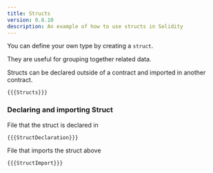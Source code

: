 ```yaml
---
title: Structs
version: 0.8.10
description: An example of how to use structs in Solidity
---
```


You can define your own type by creating a `struct`.

They are useful for grouping together related data.

Structs can be declared outside of a contract and imported in another contract.

```solidity
{{{Structs}}}
```

### Declaring and importing Struct

File that the struct is declared in

```solidity
{{{StructDeclaration}}}
```

File that imports the struct above

```solidity
{{{StructImport}}}
```
